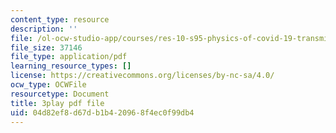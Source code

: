 ```yaml
---
content_type: resource
description: ''
file: /ol-ocw-studio-app/courses/res-10-s95-physics-of-covid-19-transmission-fall-2020/04d82ef8d67db1b420968f4ec0f99db4_7io-8_I6ZXA.pdf
file_size: 37146
file_type: application/pdf
learning_resource_types: []
license: https://creativecommons.org/licenses/by-nc-sa/4.0/
ocw_type: OCWFile
resourcetype: Document
title: 3play pdf file
uid: 04d82ef8-d67d-b1b4-2096-8f4ec0f99db4
---
```

